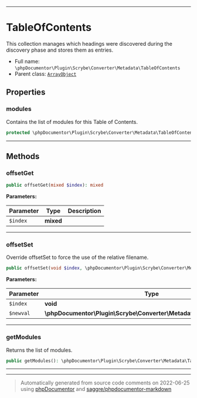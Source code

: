 ***

# TableOfContents

This collection manages which headings were discovered during the discovery phase and stores them as entries.



* Full name: `\phpDocumentor\Plugin\Scrybe\Converter\Metadata\TableOfContents`
* Parent class: [`ArrayObject`](../../../../../ArrayObject.md)



## Properties


### modules

Contains the list of modules for this Table of Contents.

```php
protected \phpDocumentor\Plugin\Scrybe\Converter\Metadata\TableOfContents\Module[] $modules
```






***

## Methods


### offsetGet



```php
public offsetGet(mixed $index): mixed
```








**Parameters:**

| Parameter | Type | Description |
|-----------|------|-------------|
| `$index` | **mixed** |  |




***

### offsetSet

Override offsetSet to force the use of the relative filename.

```php
public offsetSet(void $index, \phpDocumentor\Plugin\Scrybe\Converter\Metadata\TableOfContents\File $newval): void
```








**Parameters:**

| Parameter | Type | Description |
|-----------|------|-------------|
| `$index` | **void** |  |
| `$newval` | **\phpDocumentor\Plugin\Scrybe\Converter\Metadata\TableOfContents\File** |  |




***

### getModules

Returns the list of modules.

```php
public getModules(): \phpDocumentor\Plugin\Scrybe\Converter\Metadata\TableOfContents\Module[]
```











***


***
> Automatically generated from source code comments on 2022-06-25 using [phpDocumentor](http://www.phpdoc.org/) and [saggre/phpdocumentor-markdown](https://github.com/Saggre/phpDocumentor-markdown)
